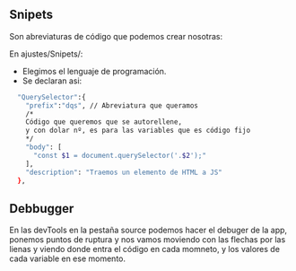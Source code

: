 ## Snipets

Son abreviaturas de código que podemos crear nosotras:

En ajustes/Snipets/:
- Elegimos el lenguaje de programación.
- Se declaran asi:
```bash
  "QuerySelector":{
    "prefix":"dqs", // Abreviatura que queramos
    /*
    Código que queremos que se autorellene,
    y con dolar nº, es para las variables que es código fijo
    */
    "body": [
      "const $1 = document.querySelector('.$2');"
    ],
    "description": "Traemos un elemento de HTML a JS"
  },
  ```

  ## Debbugger

  En las devTools en la pestaña source podemos hacer el debuger de la app, ponemos puntos de ruptura y nos vamos moviendo con las flechas por las lienas y viendo donde entra el código en cada momneto, y los valores de cada variable en ese momento.

  

